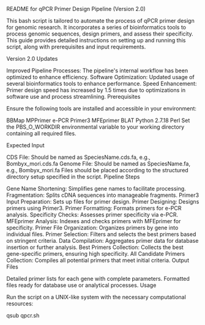 
README for qPCR Primer Design Pipeline (Version 2.0)

This bash script is tailored to automate the process of qPCR primer design for genomic research. It incorporates a series of bioinformatics tools to process genomic sequences, design primers, and assess their specificity. This guide provides detailed instructions on setting up and running this script, along with prerequisites and input requirements.

Version 2.0 Updates

Improved Pipeline Processes: The pipeline's internal workflow has been optimized to enhance efficiency.
Software Optimization: Updated usage of several bioinformatics tools to enhance performance.
Speed Enhancement: Primer design speed has increased by 1.5 times due to optimizations in software use and process streamlining.
Prerequisites

Ensure the following tools are installed and accessible in your environment:

BBMap
MPPrimer
e-PCR
Primer3
MFEprimer
BLAT
Python 2.7.18
Perl
Set the PBS_O_WORKDIR environmental variable to your working directory containing all required files.

Expected Input

CDS File: Should be named as SpeciesName.cds.fa, e.g., Bombyx_mori.cds.fa
Genome File: Should be named as SpeciesName.fa, e.g., Bombyx_mori.fa
Files should be placed according to the structured directory setup specified in the script.
Pipeline Steps

Gene Name Shortening: Simplifies gene names to facilitate processing.
Fragmentation: Splits cDNA sequences into manageable fragments.
Primer3 Input Preparation: Sets up files for primer design.
Primer Designing: Designs primers using Primer3.
Primer Formatting: Formats primers for e-PCR analysis.
Specificity Checks: Assesses primer specificity via e-PCR.
MFEprimer Analysis: Indexes and checks primers with MFEprimer for specificity.
Primer File Organization: Organizes primers by gene into individual files.
Primer Selection: Filters and selects the best primers based on stringent criteria.
Data Compilation: Aggregates primer data for database insertion or further analysis.
Best Primers Collection: Collects the best gene-specific primers, ensuring high specificity.
All Candidate Primers Collection: Compiles all potential primers that meet initial criteria.
Output Files

Detailed primer lists for each gene with complete parameters.
Formatted files ready for database use or analytical processes.
Usage

Run the script on a UNIX-like system with the necessary computational resources:

qsub qpcr.sh
